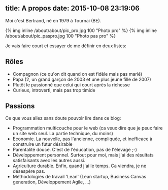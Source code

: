 title: A propos
date: 2015-10-08 23:19:06
---
Moi c'est Bertrand, né en 1979 à Tournai (BE).

{% img inline /about/about/pic_pro.jpg 100 "Photo pro" %}
{% img inline /about/about/pic_paspro.jpg 100 "Photo pas pro" %}

Je vais faire court et essayer de me définir en deux listes:

Rôles
-----
- Compagnon (ce qu'on dit quand on est fidèle mais pas marié)
- Papa (2, un grand garçon de 2003 et une plus jeune fille de 2007)
- Plutôt le passionné que celui qui court après la richesse
- Curieux, introverti, mais pas trop timide

Passions
--------
Ce que vous allez sans doute pouvoir lire dans ce blog:
- Programmation multicouche pour le web (ca veux dire que je peux faire un site web seul. La partie technique, du moins)
- Economie. La nouvelle, pas l'ancienne, compliquée, et inefficace à construire un futur désirable
- Parentalité douce. C'est de l'éducation, pas de l'élevage ;-)
- Développement personnel. Surtout pour moi, mais j'ai des résultats satisfaisants avec les autres aussi.
- Agriculture durable. Enfin, quand j'ai le temps. Ca viendra, je ne désespère pas.
- Méthodologies de travail 'Lean' (Lean startup, Business Canvas generation, Développement Agile, ...)

